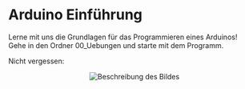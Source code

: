 # Arduino Einführung

Lerne mit uns die Grundlagen für das Programmieren eines Arduinos! </br>
Gehe in den Ordner 00_Uebungen und starte mit dem Programm.

Nicht vergessen: 

<div style="text-align:center;">
  <img src="https://github.com/tueftelPark/Einfuehrung/assets/113671718/7278634e-b8a4-49f7-ab08-992d69158d31" alt="Beschreibung des Bildes">
</div>
